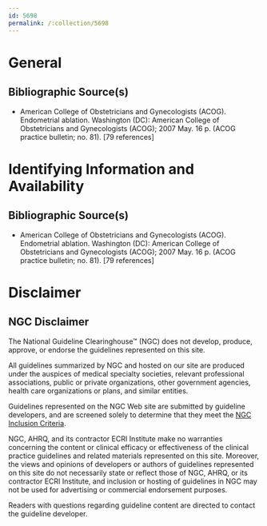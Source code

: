 ```yaml
---
id: 5698
permalink: /:collection/5698
---
```


# General

## Bibliographic Source(s)

- American College of Obstetricians and Gynecologists (ACOG). Endometrial ablation. Washington (DC): American College of Obstetricians and Gynecologists (ACOG); 2007 May. 16 p. (ACOG practice bulletin; no. 81). [79 references]

# Identifying Information and Availability

## Bibliographic Source(s)

- American College of Obstetricians and Gynecologists (ACOG). Endometrial ablation. Washington (DC): American College of Obstetricians and Gynecologists (ACOG); 2007 May. 16 p. (ACOG practice bulletin; no. 81). [79 references]

# Disclaimer

## NGC Disclaimer

The National Guideline Clearinghouse™ (NGC) does not develop, produce, approve, or endorse the guidelines represented on this site.

All guidelines summarized by NGC and hosted on our site are produced under the auspices of medical specialty societies, relevant professional associations, public or private organizations, other government agencies, health care organizations or plans, and similar entities.

Guidelines represented on the NGC Web site are submitted by guideline developers, and are screened solely to determine that they meet the [NGC Inclusion Criteria](/help-and-about/summaries/inclusion-criteria).

NGC, AHRQ, and its contractor ECRI Institute make no warranties concerning the content or clinical efficacy or effectiveness of the clinical practice guidelines and related materials represented on this site. Moreover, the views and opinions of developers or authors of guidelines represented on this site do not necessarily state or reflect those of NGC, AHRQ, or its contractor ECRI Institute, and inclusion or hosting of guidelines in NGC may not be used for advertising or commercial endorsement purposes.

Readers with questions regarding guideline content are directed to contact the guideline developer.

